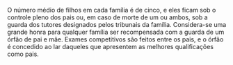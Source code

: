 ﻿O número médio de filhos em cada família é de cinco, e eles ficam sob o controle pleno dos pais ou, em caso de morte de um ou ambos, sob a guarda dos tutores designados pelos tribunais da família. Considera-se uma grande honra para qualquer família ser recompensada com a guarda de um órfão de pai e mãe. Exames competitivos são feitos entre os pais, e o órfão é concedido ao lar daqueles que apresentem as melhores qualificações como pais.